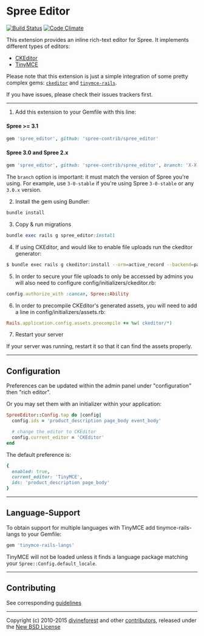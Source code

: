 # Spree Editor

[![Build Status](https://travis-ci.org/spree-contrib/spree_editor.svg?branch=master)](https://travis-ci.org/spree-contrib/spree_editor)
[![Code Climate](https://codeclimate.com/github/spree-contrib/spree_editor/badges/gpa.svg)](https://codeclimate.com/github/spree-contrib/spree_editor)

This extension provides an inline rich-text editor for Spree. It implements different types of editors:

- [CKEditor][1]
- [TinyMCE][2]

Please note that this extension is just a simple integration of some pretty complex gems: [`ckeditor`][9] and [`tinymce-rails`][10].

If you have issues, please check their issues trackers first.

---

1. Add this extension to your Gemfile with this line:

  #### Spree >= 3.1

  ```ruby
  gem 'spree_editor', github: 'spree-contrib/spree_editor'
  ```

  #### Spree 3.0 and Spree 2.x

  ```ruby
  gem 'spree_editor', github: 'spree-contrib/spree_editor', branch: 'X-X-stable'
  ```

  The `branch` option is important: it must match the version of Spree you're using.
  For example, use `3-0-stable` if you're using Spree `3-0-stable` or any `3.0.x` version.

2. Install the gem using Bundler:
  ```ruby
  bundle install
  ```

3. Copy & run migrations
  ```ruby
  bundle exec rails g spree_editor:install
  ```

4. If using CKEditor, and would like to enable file uploads run the ckeditor generator:
  ```sh
  $ bundle exec rails g ckeditor:install --orm=active_record --backend=paperclip && bundle exec rake db:migrate
  ```

5. In order to secure your file uploads to only be accessed by admins you will also need to configure config/initializers/ckeditor.rb:
  ```ruby
  config.authorize_with :cancan, Spree::Ability
  ```

6. In order to precompile CKEditor's generated assets, you will need to add a line in config/initializers/assets.rb:
  ```ruby
  Rails.application.config.assets.precompile += %w( ckeditor/*)
  ```

7. Restart your server

  If your server was running, restart it so that it can find the assets properly.

---

## Configuration

Preferences can be updated within the admin panel under "configuration" then "rich editor".

Or you may set them with an initializer within your application:

```ruby
SpreeEditor::Config.tap do |config|
  config.ids = 'product_description page_body event_body'

  # change the editor to CKEditor
  config.current_editor = 'CKEditor'
end
```

The default preference is:

```ruby
{
  enabled: true,
  current_editor: 'TinyMCE',
  ids: 'product_description page_body'
}
```

---

## Language-Support

To obtain support for multiple languages with TinyMCE add tinymce-rails-langs to your Gemfile:

```ruby
gem 'tinymce-rails-langs'
```

TinyMCE will not be loaded unless it finds a language package matching your `Spree::Config.default_locale`.

---

## Contributing

See corresponding [guidelines][8]

---

Copyright (c) 2010-2015 [divineforest][5] and other [contributors][6], released under the [New BSD License][7]

[1]: http://ckeditor.com
[2]: http://www.tinymce.com
[3]: http://www.fsf.org/licensing/essays/free-sw.html
[4]: https://github.com/spree-contrib/spree_editor/issues
[5]: https://github.com/divineforest
[6]: https://github.com/spree-contrib/spree_editor/graphs/contributors
[7]: https://github.com/spree-contrib/spree_editor/blob/master/LICENSE.md
[8]: https://github.com/spree-contrib/spree_editor/blob/master/CONTRIBUTING.md
[9]: https://github.com/galetahub/ckeditor
[10]: https://github.com/spohlenz/tinymce-rails
